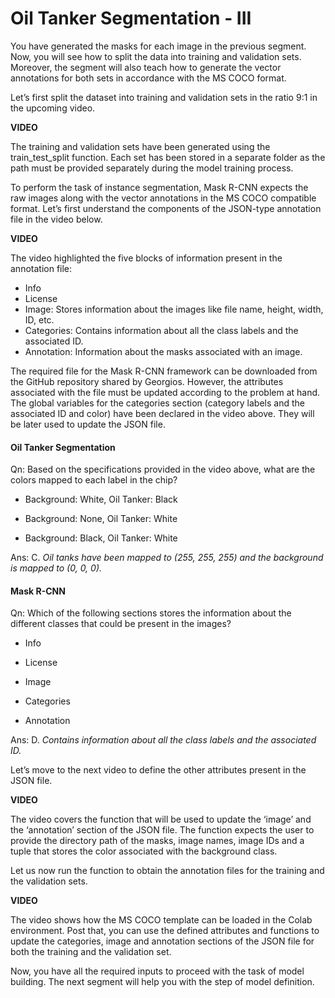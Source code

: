 # Oil Tanker Segmentation - III

You have generated the masks for each image in the previous segment. Now, you will see how to split the data into training and validation sets. Moreover, the segment will also teach how to generate the vector annotations for both sets in accordance with the MS COCO format.

Let’s first split the dataset into training and validation sets in the ratio 9:1 in the upcoming video.

**VIDEO**

The training and validation sets have been generated using the train_test_split function. Each set has been stored in a separate folder as the path must be provided separately during the model training process. 

To perform the task of instance segmentation, Mask R-CNN expects the raw images along with the vector annotations in the MS COCO compatible format. Let’s first understand the components of the JSON-type annotation file in the video below.

**VIDEO**

The video highlighted the five blocks of information present in the annotation file:

-   Info
-   License
-   Image: Stores information about the images like file name, height, width, ID, etc.
-   Categories: Contains information about all the class labels and the associated ID.
-   Annotation: Information about the masks associated with an image.

The required file for the Mask R-CNN framework can be downloaded from the GitHub repository shared by Georgios. However, the attributes associated with the file must be updated according to the problem at hand. The global variables for the categories section (category labels and the associated ID and color) have been declared in the video above. They will be later used to update the JSON file.

#### Oil Tanker Segmentation

Qn: Based on the specifications provided in the video above, what are the colors mapped to each label in the chip?

- Background: White, Oil Tanker: Black

- Background: None, Oil Tanker: White

- Background: Black, Oil Tanker: White

Ans: C. *Oil tanks have been mapped to (255, 255, 255) and the background is mapped to (0, 0, 0).*

#### Mask R-CNN

Qn: Which of the following sections stores the information about the different classes that could be present in the images?

- Info

- License

- Image

- Categories

- Annotation

Ans: D. *Contains information about all the class labels and the associated ID.*

Let’s move to the next video to define the other attributes present in the JSON file.

**VIDEO**

The video covers the function that will be used to update the ‘image’ and the ‘annotation’ section of the JSON file. The function expects the user to provide the directory path of the masks, image names, image IDs and a tuple that stores the color associated with the background class.

Let us now run the function to obtain the annotation files for the training and the validation sets.

**VIDEO**

The video shows how the MS COCO template can be loaded in the Colab environment. Post that, you can use the defined attributes and functions to update the categories, image and annotation sections of the JSON file for both the training and the validation set.

Now, you have all the required inputs to proceed with the task of model building. The next segment will help you with the step of model definition.
